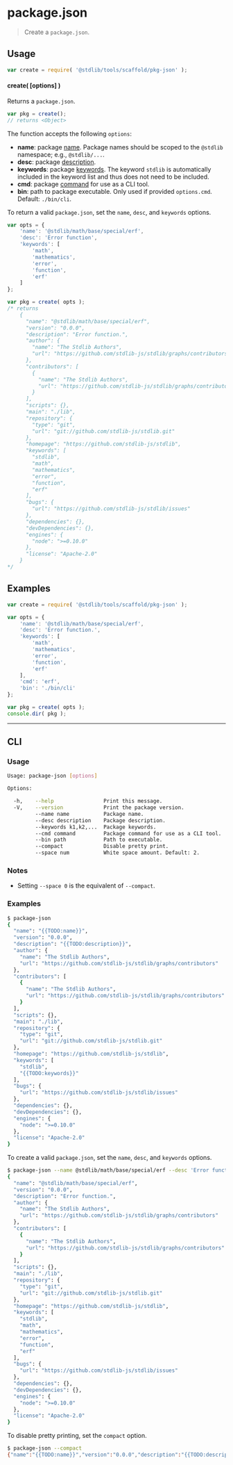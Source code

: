 # package.json

> Create a `package.json`.


<!-- Section to include introductory text. Make sure to keep an empty line after the intro `section` element and another before the `/section` close. -->

<section class="intro">

</section>

<!-- /.intro -->

<!-- Package usage documentation. -->

<section class="usage">

## Usage

``` javascript
var create = require( '@stdlib/tools/scaffold/pkg-json' );
```

#### create( \[options\] )

Returns a `package.json`.

``` javascript
var pkg = create();
// returns <Object>
```

The function accepts the following `options`:

* __name__: package [name][package-name]. Package names should be scoped to the `@stdlib` namespace; e.g., `@stdlib/...`.
* __desc__: package [description][package-description].
* __keywords__: package [keywords][package-keywords]. The keyword `stdlib` is automatically included in the keyword list and thus does not need to be included.
* __cmd__: package [command][package-command] for use as a CLI tool.
* __bin__: path to package executable. Only used if provided `options.cmd`. Default: `./bin/cli`.

To return a valid `package.json`, set the `name`, `desc`, and `keywords` options.

``` javascript
var opts = {
    'name': '@stdlib/math/base/special/erf',
    'desc': 'Error function',
    'keywords': [
        'math',
        'mathematics',
        'error',
        'function',
        'erf'
    ]
};

var pkg = create( opts );
/* returns
    {
      "name": "@stdlib/math/base/special/erf",
      "version": "0.0.0",
      "description": "Error function.",
      "author": {
        "name": "The Stdlib Authors",
        "url": "https://github.com/stdlib-js/stdlib/graphs/contributors"
      },
      "contributors": [
        {
          "name": "The Stdlib Authors",
          "url": "https://github.com/stdlib-js/stdlib/graphs/contributors"
        }
      ],
      "scripts": {},
      "main": "./lib",
      "repository": {
        "type": "git",
        "url": "git://github.com/stdlib-js/stdlib.git"
      },
      "homepage": "https://github.com/stdlib-js/stdlib",
      "keywords": [
        "stdlib",
        "math",
        "mathematics",
        "error",
        "function",
        "erf"
      ],
      "bugs": {
        "url": "https://github.com/stdlib-js/stdlib/issues"
      },
      "dependencies": {},
      "devDependencies": {},
      "engines": {
        "node": ">=0.10.0"
      },
      "license": "Apache-2.0"
    }
*/
```

</section>

<!-- /.usage -->

<!-- Package usage notes. Make sure to keep an empty line after the `section` element and another before the `/section` close. -->

<section class="notes">

</section>

<!-- /.notes -->

<!-- Package usage examples. -->

<section class="examples">

## Examples

``` javascript
var create = require( '@stdlib/tools/scaffold/pkg-json' );

var opts = {
    'name': '@stdlib/math/base/special/erf',
    'desc': 'Error function.',
    'keywords': [
        'math',
        'mathematics',
        'error',
        'function',
        'erf'
    ],
    'cmd': 'erf',
    'bin': './bin/cli'
};

var pkg = create( opts );
console.dir( pkg );
```

</section>

<!-- /.examples -->


<!-- Section for describing a command-line interface. -->

---

<section class="cli">

## CLI

<!-- CLI usage documentation. -->

<section class="usage">

### Usage

``` bash
Usage: package-json [options]

Options:

  -h,    --help                Print this message.
  -V,    --version             Print the package version.
         --name name           Package name.
         --desc description    Package description.
         --keywords k1,k2,...  Package keywords.
         --cmd command         Package command for use as a CLI tool.
         --bin path            Path to executable.
         --compact             Disable pretty print.
         --space num           White space amount. Default: 2.
```

</section>

<!-- /.usage -->

<!-- CLI usage notes. Make sure to keep an empty line after the `section` element and another before the `/section` close. -->

<section class="notes">

### Notes

* Setting `--space 0` is the equivalent of `--compact`.

</section>

<!-- /.notes -->

<!-- CLI usage examples. -->

<section class="examples">

### Examples

``` bash
$ package-json
{
  "name": "{{TODO:name}}",
  "version": "0.0.0",
  "description": "{{TODO:description}}",
  "author": {
    "name": "The Stdlib Authors",
    "url": "https://github.com/stdlib-js/stdlib/graphs/contributors"
  },
  "contributors": [
    {
      "name": "The Stdlib Authors",
      "url": "https://github.com/stdlib-js/stdlib/graphs/contributors"
    }
  ],
  "scripts": {},
  "main": "./lib",
  "repository": {
    "type": "git",
    "url": "git://github.com/stdlib-js/stdlib.git"
  },
  "homepage": "https://github.com/stdlib-js/stdlib",
  "keywords": [
    "stdlib",
    "{{TODO:keywords}}"
  ],
  "bugs": {
    "url": "https://github.com/stdlib-js/stdlib/issues"
  },
  "dependencies": {},
  "devDependencies": {},
  "engines": {
    "node": ">=0.10.0"
  },
  "license": "Apache-2.0"
}
```

To create a valid `package.json`, set the `name`, `desc`, and `keywords` options.

``` bash
$ package-json --name @stdlib/math/base/special/erf --desc 'Error function.' --keywords 'math,mathematics,error,function,erf'
{
  "name": "@stdlib/math/base/special/erf",
  "version": "0.0.0",
  "description": "Error function.",
  "author": {
    "name": "The Stdlib Authors",
    "url": "https://github.com/stdlib-js/stdlib/graphs/contributors"
  },
  "contributors": [
    {
      "name": "The Stdlib Authors",
      "url": "https://github.com/stdlib-js/stdlib/graphs/contributors"
    }
  ],
  "scripts": {},
  "main": "./lib",
  "repository": {
    "type": "git",
    "url": "git://github.com/stdlib-js/stdlib.git"
  },
  "homepage": "https://github.com/stdlib-js/stdlib",
  "keywords": [
    "stdlib",
    "math",
    "mathematics",
    "error",
    "function",
    "erf"
  ],
  "bugs": {
    "url": "https://github.com/stdlib-js/stdlib/issues"
  },
  "dependencies": {},
  "devDependencies": {},
  "engines": {
    "node": ">=0.10.0"
  },
  "license": "Apache-2.0"
}
```

To disable pretty printing, set the `compact` option.

``` bash
$ package-json --compact
{"name":"{{TODO:name}}","version":"0.0.0","description":"{{TODO:description}}","author":{"name":"The Stdlib Authors","url":"https://github.com/stdlib-js/stdlib/graphs/contributors"},"contributors":[{"name":"The Stdlib Authors","url":"https://github.com/stdlib-js/stdlib/graphs/contributors"}],"scripts":{},"main":"./lib","repository":{"type":"git","url":"git://github.com/stdlib-js/stdlib.git"},"homepage":"https://github.com/stdlib-js/stdlib","keywords":["stdlib","{{TODO:keywords}}"],"bugs":{"url":"https://github.com/stdlib-js/stdlib/issues"},"dependencies":{},"devDependencies":{},"engines":{"node":">=0.10.0"},"license":"Apache-2.0"}
```

</section>

<!-- /.examples -->

</section>

<!-- /.cli -->

<!-- Section to include cited references. If references are included, add a horizontal rule *before* the section. Make sure to keep an empty line after the `section` element and another before the `/section` close. -->

<section class="references">

</section>

<!-- /.references -->

<!-- Section for all links. Make sure to keep an empty line after the `section` element and another before the `/section` close. -->

<section class="links">

[package-name]: https://docs.npmjs.com/files/package.json#name
[package-description]: https://docs.npmjs.com/files/package.json#description
[package-keywords]: https://docs.npmjs.com/files/package.json#keywords
[package-command]: https://docs.npmjs.com/files/package.json#bin

</section>

<!-- /.links -->
